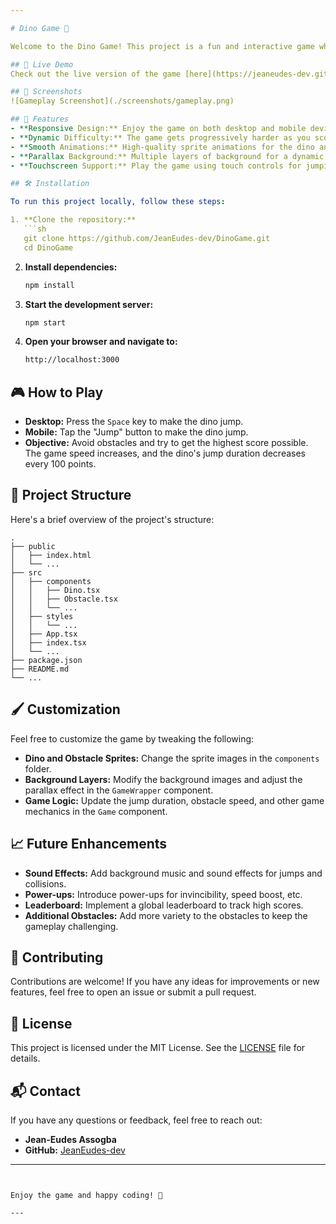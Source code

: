 ```yaml
---

# Dino Game 🦖

Welcome to the Dino Game! This project is a fun and interactive game where you control a dinosaur to jump over obstacles and achieve the highest score possible. Built with React and styled-components, the game offers a smooth and responsive experience both on desktop and touchscreen devices.

## 🌟 Live Demo
Check out the live version of the game [here](https://jeaneudes-dev.github.io/DinoGame/).

## 📸 Screenshots
![Gameplay Screenshot](./screenshots/gameplay.png)

## 🚀 Features
- **Responsive Design:** Enjoy the game on both desktop and mobile devices.
- **Dynamic Difficulty:** The game gets progressively harder as you score more points.
- **Smooth Animations:** High-quality sprite animations for the dino and obstacles.
- **Parallax Background:** Multiple layers of background for a dynamic and immersive experience.
- **Touchscreen Support:** Play the game using touch controls for jumping.

## 🛠️ Installation

To run this project locally, follow these steps:

1. **Clone the repository:**
   ```sh
   git clone https://github.com/JeanEudes-dev/DinoGame.git
   cd DinoGame
   ```

2. **Install dependencies:**
   ```sh
   npm install
   ```

3. **Start the development server:**
   ```sh
   npm start
   ```

4. **Open your browser and navigate to:**
   ```sh
   http://localhost:3000
   ```

## 🎮 How to Play

- **Desktop:** Press the `Space` key to make the dino jump.
- **Mobile:** Tap the "Jump" button to make the dino jump.
- **Objective:** Avoid obstacles and try to get the highest score possible. The game speed increases, and the dino's jump duration decreases every 100 points.

## 🔧 Project Structure

Here's a brief overview of the project's structure:

```
.
├── public
│   ├── index.html
│   └── ...
├── src
│   ├── components
│   │   ├── Dino.tsx
│   │   ├── Obstacle.tsx
│   │   └── ...
│   ├── styles
│   │   └── ...
│   ├── App.tsx
│   ├── index.tsx
│   └── ...
├── package.json
├── README.md
└── ...
```

## 🖌️ Customization

Feel free to customize the game by tweaking the following:

- **Dino and Obstacle Sprites:** Change the sprite images in the `components` folder.
- **Background Layers:** Modify the background images and adjust the parallax effect in the `GameWrapper` component.
- **Game Logic:** Update the jump duration, obstacle speed, and other game mechanics in the `Game` component.

## 📈 Future Enhancements

- **Sound Effects:** Add background music and sound effects for jumps and collisions.
- **Power-ups:** Introduce power-ups for invincibility, speed boost, etc.
- **Leaderboard:** Implement a global leaderboard to track high scores.
- **Additional Obstacles:** Add more variety to the obstacles to keep the gameplay challenging.

## 🤝 Contributing

Contributions are welcome! If you have any ideas for improvements or new features, feel free to open an issue or submit a pull request.

## 📄 License

This project is licensed under the MIT License. See the [LICENSE](./LICENSE) file for details.

## 📬 Contact

If you have any questions or feedback, feel free to reach out:

- **Jean-Eudes Assogba**
- **GitHub:** [JeanEudes-dev](https://github.com/JeanEudes-dev)

---
```


Enjoy the game and happy coding! 🎉

---
